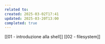 ```yaml
---
related to: 
created: 2025-03-02T17:41
updated: 2025-03-20T13:00
completed: true
---
```

[[01 - introduzione alla shell]]
[[02 - filesystem]]